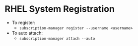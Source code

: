 # RHEL System Registration

- To register:  
	- `subscription-manager register --username <username>`  
- To auto attach:  
	- `subscription-manager attach --auto`  
